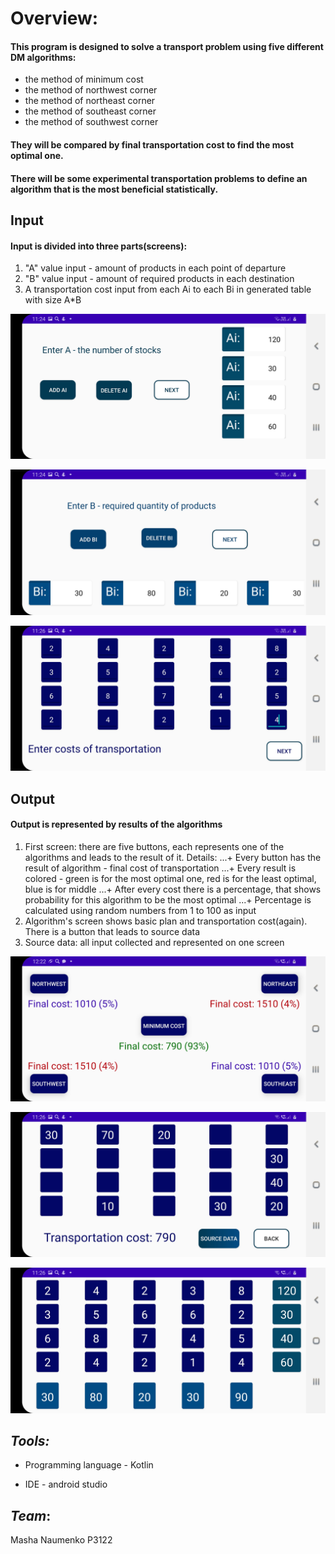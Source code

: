 # Overview:


#### This program is designed to solve a transport problem using five different DM algorithms:

+ the method of minimum cost
+ the method of northwest corner
+ the method of northeast corner
+ the method of southeast corner
+ the method of southwest corner

#### They will be compared by final transportation cost to find the most optimal one.
#### There will be some experimental transportation problems to define an algorithm that is the most beneficial statistically.

## Input

#### Input is divided into three parts(screens):

1. "A" value input - amount of products in each point of departure
2. "B" value input - amount of required products in each destination
3.  A transportation cost input from each Ai to each Bi in generated table with size A*B


![](/app/src/main/res/drawable-v24/a_input.jpg)

![](/app/src/main/res/drawable-v24/b_input.jpg)

![](/app/src/main/res/drawable-v24/transportation_cost.jpg)

## Output


#### Output is represented by results of the algorithms

1. First screen: there are five buttons, each represents one of the algorithms and leads to the result of it.
Details: 
...+ Every button has the result of algorithm - final cost of transportation 
...+ Every result is colored - green is for the most optimal one, red is for the least optimal, blue is for middle
...+ After every cost there is a percentage, that shows probability for this algorithm to be the most optimal
...+ Percentage is calculated using random numbers from 1 to 100 as input 
2. Algorithm's screen shows basic plan and transportation cost(again). There is a button that leads to source data
3. Source data: all input collected and represented on one screen


![](/app/src/main/res/drawable-v24/five_algorithms.jpg)

![](/app/src/main/res/drawable-v24/result.jpg)

![](/app/src/main/res/drawable-v24/source_data.jpg)

## *Tools:*


+ Programming language - Kotlin

+ IDE - android studio

## *Team*:


Masha Naumenko P3122
